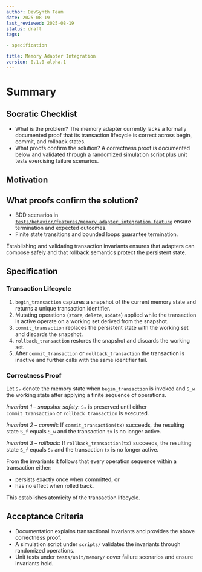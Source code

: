 ```yaml
---
author: DevSynth Team
date: 2025-08-19
last_reviewed: 2025-08-19
status: draft
tags:

- specification

title: Memory Adapter Integration
version: 0.1.0-alpha.1
---
```


<!--
Required metadata fields:
- author: document author
- date: creation date
- last_reviewed: last review date
- status: draft | review | published
- tags: search keywords
- title: short descriptive name
- version: specification version
-->

# Summary

## Socratic Checklist
- What is the problem?
  The memory adapter currently lacks a formally documented proof that its
  transaction lifecycle is correct across begin, commit, and rollback states.
- What proofs confirm the solution?
  A correctness proof is documented below and validated through a randomized
  simulation script plus unit tests exercising failure scenarios.

## Motivation

## What proofs confirm the solution?
- BDD scenarios in [`tests/behavior/features/memory_adapter_integration.feature`](../../tests/behavior/features/memory_adapter_integration.feature) ensure termination and expected outcomes.
- Finite state transitions and bounded loops guarantee termination.


Establishing and validating transaction invariants ensures that adapters can
compose safely and that rollback semantics protect the persistent state.

## Specification

### Transaction Lifecycle

1. `begin_transaction` captures a snapshot of the current memory state and returns a unique transaction identifier.
2. Mutating operations (`store`, `delete`, `update`) applied while the transaction is active operate on a working set derived from the snapshot.
3. `commit_transaction` replaces the persistent state with the working set and discards the snapshot.
4. `rollback_transaction` restores the snapshot and discards the working set.
5. After `commit_transaction` or `rollback_transaction` the transaction is inactive and further calls with the same identifier fail.

### Correctness Proof

Let `S₀` denote the memory state when `begin_transaction` is invoked and `S_w` the working state after applying a finite sequence of operations.

*Invariant 1 – snapshot safety*: `S₀` is preserved until either `commit_transaction` or `rollback_transaction` is executed.

*Invariant 2 – commit*: If `commit_transaction(tx)` succeeds, the resulting state `S_f` equals `S_w` and the transaction `tx` is no longer active.

*Invariant 3 – rollback*: If `rollback_transaction(tx)` succeeds, the resulting state `S_f` equals `S₀` and the transaction `tx` is no longer active.

From the invariants it follows that every operation sequence within a transaction either:

* persists exactly once when committed, or
* has no effect when rolled back.

This establishes atomicity of the transaction lifecycle.

## Acceptance Criteria

- Documentation explains transactional invariants and provides the above correctness proof.
- A simulation script under `scripts/` validates the invariants through randomized operations.
- Unit tests under `tests/unit/memory/` cover failure scenarios and ensure invariants hold.
